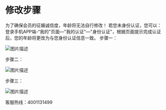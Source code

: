 # 修改步骤
为了确保会员的征婚诚信度，年龄将无法自行修改！
若您未身份认证，您可以：
登录手机APP端-“我的"页面—"我的认证"—"身份认证"，根据页面提示完成认证后，您的年龄将更改为与您身份认证信息一致。
步骤一：

![图片描述](https://zajy-public.oss-cn-beijing.aliyuncs.com/app-pages/qa/1/tapd_31429388_1578995719_16.png)

步骤二：

![图片描述](https://zajy-public.oss-cn-beijing.aliyuncs.com/app-pages/qa/1/tapd_31429388_1578997100_1.png)

步骤三：

![图片描述](https://zajy-public.oss-cn-beijing.aliyuncs.com/app-pages/qa/1/tapd_31429388_1578995741_38.png)


客服热线：4001131499